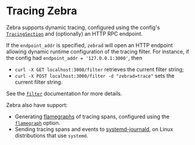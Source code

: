 # Tracing Zebra

Zebra supports dynamic tracing, configured using the config's 
[`TracingSection`][tracing_section] and (optionally) an HTTP RPC endpoint.

If the `endpoint_addr` is specified, `zebrad` will open an HTTP endpoint
allowing dynamic runtime configuration of the tracing filter. For instance,
if the config had `endpoint_addr = '127.0.0.1:3000'`, then

* `curl -X GET localhost:3000/filter` retrieves the current filter string;
* `curl -X POST localhost:3000/filter -d "zebrad=trace"` sets the current filter string.

See the [`filter`][filter] documentation for more details.

Zebra also have support:

* Generating [flamegraphs] of tracing spans, configured using the
[`flamegraph`][flamegraph] option.
* Sending tracing spans and events to [systemd-journald][systemd_journald],
on Linux distributions that use `systemd`.

[tracing_section]: https://doc.zebra.zfnd.org/zebrad/config/struct.TracingSection.html
[filter]: https://doc.zebra.zfnd.org/zebrad/config/struct.TracingSection.html#structfield.filter
[flamegraph]: https://doc.zebra.zfnd.org/zebrad/config/struct.TracingSection.html#structfield.flamegraph
[flamegraphs]: http://www.brendangregg.com/flamegraphs.html
[systemd_journald]: https://www.freedesktop.org/software/systemd/man/systemd-journald.service.html
